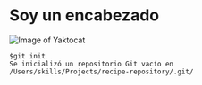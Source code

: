 # Soy un encabezado 
![Image of Yaktocat](https://octodex.github.com/images/yaktocat.png)

```
$git init
Se inicializó un repositorio Git vacío en /Users/skills/Projects/recipe-repository/.git/
```
